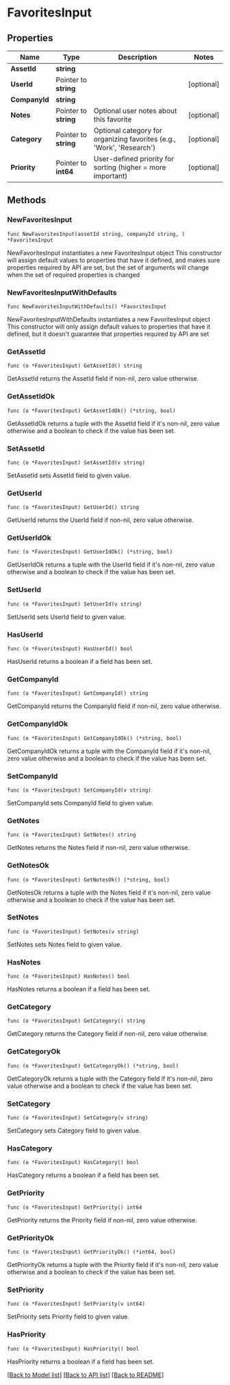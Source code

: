 # FavoritesInput

## Properties

Name | Type | Description | Notes
------------ | ------------- | ------------- | -------------
**AssetId** | **string** |  | 
**UserId** | Pointer to **string** |  | [optional] 
**CompanyId** | **string** |  | 
**Notes** | Pointer to **string** | Optional user notes about this favorite | [optional] 
**Category** | Pointer to **string** | Optional category for organizing favorites (e.g., &#39;Work&#39;, &#39;Research&#39;) | [optional] 
**Priority** | Pointer to **int64** | User-defined priority for sorting (higher &#x3D; more important) | [optional] 

## Methods

### NewFavoritesInput

`func NewFavoritesInput(assetId string, companyId string, ) *FavoritesInput`

NewFavoritesInput instantiates a new FavoritesInput object
This constructor will assign default values to properties that have it defined,
and makes sure properties required by API are set, but the set of arguments
will change when the set of required properties is changed

### NewFavoritesInputWithDefaults

`func NewFavoritesInputWithDefaults() *FavoritesInput`

NewFavoritesInputWithDefaults instantiates a new FavoritesInput object
This constructor will only assign default values to properties that have it defined,
but it doesn't guarantee that properties required by API are set

### GetAssetId

`func (o *FavoritesInput) GetAssetId() string`

GetAssetId returns the AssetId field if non-nil, zero value otherwise.

### GetAssetIdOk

`func (o *FavoritesInput) GetAssetIdOk() (*string, bool)`

GetAssetIdOk returns a tuple with the AssetId field if it's non-nil, zero value otherwise
and a boolean to check if the value has been set.

### SetAssetId

`func (o *FavoritesInput) SetAssetId(v string)`

SetAssetId sets AssetId field to given value.


### GetUserId

`func (o *FavoritesInput) GetUserId() string`

GetUserId returns the UserId field if non-nil, zero value otherwise.

### GetUserIdOk

`func (o *FavoritesInput) GetUserIdOk() (*string, bool)`

GetUserIdOk returns a tuple with the UserId field if it's non-nil, zero value otherwise
and a boolean to check if the value has been set.

### SetUserId

`func (o *FavoritesInput) SetUserId(v string)`

SetUserId sets UserId field to given value.

### HasUserId

`func (o *FavoritesInput) HasUserId() bool`

HasUserId returns a boolean if a field has been set.

### GetCompanyId

`func (o *FavoritesInput) GetCompanyId() string`

GetCompanyId returns the CompanyId field if non-nil, zero value otherwise.

### GetCompanyIdOk

`func (o *FavoritesInput) GetCompanyIdOk() (*string, bool)`

GetCompanyIdOk returns a tuple with the CompanyId field if it's non-nil, zero value otherwise
and a boolean to check if the value has been set.

### SetCompanyId

`func (o *FavoritesInput) SetCompanyId(v string)`

SetCompanyId sets CompanyId field to given value.


### GetNotes

`func (o *FavoritesInput) GetNotes() string`

GetNotes returns the Notes field if non-nil, zero value otherwise.

### GetNotesOk

`func (o *FavoritesInput) GetNotesOk() (*string, bool)`

GetNotesOk returns a tuple with the Notes field if it's non-nil, zero value otherwise
and a boolean to check if the value has been set.

### SetNotes

`func (o *FavoritesInput) SetNotes(v string)`

SetNotes sets Notes field to given value.

### HasNotes

`func (o *FavoritesInput) HasNotes() bool`

HasNotes returns a boolean if a field has been set.

### GetCategory

`func (o *FavoritesInput) GetCategory() string`

GetCategory returns the Category field if non-nil, zero value otherwise.

### GetCategoryOk

`func (o *FavoritesInput) GetCategoryOk() (*string, bool)`

GetCategoryOk returns a tuple with the Category field if it's non-nil, zero value otherwise
and a boolean to check if the value has been set.

### SetCategory

`func (o *FavoritesInput) SetCategory(v string)`

SetCategory sets Category field to given value.

### HasCategory

`func (o *FavoritesInput) HasCategory() bool`

HasCategory returns a boolean if a field has been set.

### GetPriority

`func (o *FavoritesInput) GetPriority() int64`

GetPriority returns the Priority field if non-nil, zero value otherwise.

### GetPriorityOk

`func (o *FavoritesInput) GetPriorityOk() (*int64, bool)`

GetPriorityOk returns a tuple with the Priority field if it's non-nil, zero value otherwise
and a boolean to check if the value has been set.

### SetPriority

`func (o *FavoritesInput) SetPriority(v int64)`

SetPriority sets Priority field to given value.

### HasPriority

`func (o *FavoritesInput) HasPriority() bool`

HasPriority returns a boolean if a field has been set.


[[Back to Model list]](../README.md#documentation-for-models) [[Back to API list]](../README.md#documentation-for-api-endpoints) [[Back to README]](../README.md)


